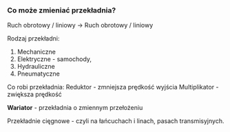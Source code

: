 ### Co może zmieniać przekładnia?
Ruch obrotowy / liniowy -> Ruch obrotowy / liniowy 

Rodzaj przekładni:
1. Mechaniczne
2. Elektryczne - samochody, 
3. Hydrauliczne
4. Pneumatyczne

Co robi przekładnia:
Reduktor - zmniejsza prędkość wyjścia
Multiplikator - zwiększa prędkość

**Wariator** - przekładnia o zmiennym przełożeniu

Przekładnie cięgnowe - czyli na łańcuchach i linach, pasach transmisyjnych.




